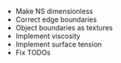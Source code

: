 - Make NS dimensionless
- Correct edge boundaries
- Object boundaries as textures
- Implement viscosity 
- Implement surface tension
- Fix TODOs